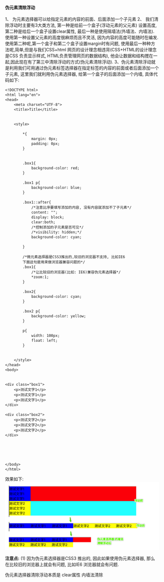#### 伪元素清除浮动

1、 为元素选择器可以给指定元素的内容的前面、后面添加一个子元素
2、 我们清除浮动时主要有3大类方法, 第一种是给前一个盒子(浮动元素的父元素) 设置高度,第二种是给后一个盒子设置clear属性, 最后一种是使用隔墙法(外墙法、内墙法). 使用第一种设置父元素的高度很麻烦而且不灵活, 因为内容的高度可能随时在编发. 使用第二种呢,第一个盒子和第二个盒子设置margin时有问题, 使用最后一种种方法呢,简单,但是与我们CSS+html 网页的设计理念相违背(CSS+HTML的设计理念是CSS 负责显示样式, HTML负责管理网页的数据结构), 他会让数据和结构搅在一起,因此现在有了第三中清除浮动的方式(伪元素清除浮动).
3、伪元素清除浮动就是利用我们可用通过伪元素标签选择器在指定标签的内容的前面或者后面添加一个子元素, 这里我们就利用伪元素选择器, 给第一个盒子的后面添加一个内墙, 具体代码如下:


```
<!DOCTYPE html>
<html lang="en">
<head>
    <meta charset="UTF-8">
    <title>Title</title>


    <style>

        *{
            margin: 0px;
            padding: 0px;
        }


        .box1{
            background-color: red;
        }

        .box1 p{
            background-color: blue;
        }

        .box1::after{
            /*注意比序要填写添加的内容, 没有内容就添加不了子元素*/
            content: "";
            display: block;
            clear:both;
            /*控制添加的子元素是否可见*/
            /*visibility: hidden;*/
            background-color: cyan; 

        }

        /*微元素选择器是CSS3推出的,较旧的浏览器不支持, 比如IE6
        下面这句是用来做浏览器兼容问题的*/
        .box1{
            /*让比较旧的浏览器(比如: IE6)兼容伪元素选择器*/
            *zoom:1;
        }

        .box2{
            background-color: cyan;
        }

        .box2 p{
            background-color: yellow;
        }

        p{
            width: 100px;
            float: left;
        }


    </style>
</head>
<body>


<div class="box1">
    <p>测试文字1</p>
    <p>测试文字1</p>
    <p>测试文字1</p>
</div>

<div class="box2">
    <p>测试文字2</p>
    <p>测试文字2</p>
    <p>测试文字2</p>
</div>





</body>
</html>
```
效果如下:
![](/assets/Snip20181217_7.png)



**注意点:**
(1) 因为伪元素选择器是CSS3 推出的, 因此如果使用伪元素选择器, 那么在比较旧的浏览器上就会有问题, 比如IE6 浏览器就会有问题.



伪元素选择器清除浮动本质是 clear属性 内墙法清除

